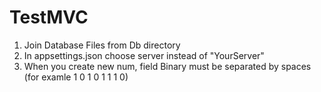 # TestMVC
1) Join Database Files from Db directory
2) In appsettings.json choose server instead of "YourServer"
3) When you create new num, field Binary must be separated by spaces (for examle 1 0 1 0 1 1 1 0)
